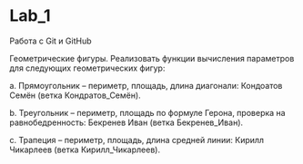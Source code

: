 # Lab_1

Работа с Git и GitHub

Геометрические фигуры. Реализовать функции вычисления параметров для следующих геометрических фигур:

a. Прямоугольник – периметр, площадь, длина диагонали: Кондоатов Семён (ветка Кондратов_Семён).

b. Треугольник – периметр, площадь по формуле Герона, проверка на равнобедренность: Бекренев Иван (ветка Бекренев_Иван).

c. Трапеция – периметр, площадь, длина средней линии: Кирилл Чикарлеев (ветка Кирилл_Чикарлеев).
